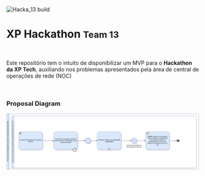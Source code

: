 ![Hacka_13 build](https://github.com/XP-Tech-Hackathon/xp-hackathon-team-13/workflows/Deplpy%20Hacka13%20Api/badge.svg)

# XP Hackathon <small>Team 13</small>
<br>

Este repositório tem o intuito de disponibilizar um MVP para o <b>Hackathon da XP Tech</b>, auxiliando nos problemas apresentados pela área de central de operações de rede (NOC)

<br>

### Proposal Diagram

<img src="https://github.com/XP-Tech-Hackathon/xp-hackathon-team-13/blob/main/Diagram/TechDay.png" alt="drawing" width="1000"/>
